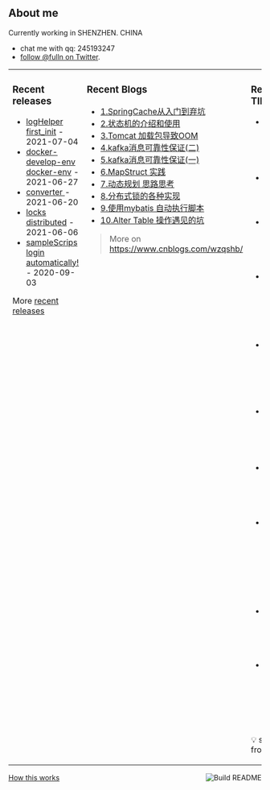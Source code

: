 ## About me

Currently working in SHENZHEN. CHINA 
 - chat me with qq: 245193247
 - [follow @fulln on Twitter](https://twitter.com/fulln16).
<table><tr><td valign="top">
 
 
### Recent releases

<!-- recent_releases starts -->
* [logHelper first_init](https://github.com/fulln/logHelper/releases/tag/1.0.0) - 2021-07-04
* [docker-develop-env docker-env](https://github.com/fulln/docker-develop-env/releases/tag/1.0.0) - 2021-06-27
* [converter ](https://github.com/fulln/converter/releases/tag/1.0.0) - 2021-06-20
* [locks distributed](https://github.com/fulln/locks/releases/tag/distributed) - 2021-06-06
* [sampleScrips login automatically!](https://github.com/fulln/sampleScrips/releases/tag/shell1.0) - 2020-09-03
<!-- recent_releases ends -->

More [recent releases](https://github.com/fulln/fulln/blob/master/releases.md)

</td><td valign="top">
  
### Recent Blogs

<!-- recent_blogs starts -->
<ul>
<li>
<a href="https://www.cnblogs.com/wzqshb/p/16276966.html">1.SpringCache从入门到弃坑</a>
</li>
<li>
<a href="https://www.cnblogs.com/wzqshb/p/15716161.html">2.状态机的介绍和使用</a>
</li>
<li>
<a href="https://www.cnblogs.com/wzqshb/p/15684005.html">3.Tomcat 加载包导致OOM</a>
</li>
<li>
<a href="https://www.cnblogs.com/wzqshb/p/15616453.html">4.kafka消息可靠性保证(二)</a>
</li>
<li>
<a href="https://www.cnblogs.com/wzqshb/p/15095821.html">5.kafka消息可靠性保证(一)</a>
</li>
<li>
<a href="https://www.cnblogs.com/wzqshb/p/14907761.html">6.MapStruct 实践</a>
</li>
<li>
<a href="https://www.cnblogs.com/wzqshb/p/14878246.html">7.动态规划 思路思考</a>
</li>
<li>
<a href="https://www.cnblogs.com/wzqshb/p/14856569.html">8.分布式锁的各种实现</a>
</li>
<li>
<a href="https://www.cnblogs.com/wzqshb/p/14839588.html">9.使用mybatis 自动执行脚本</a>
</li>
<li>
<a href="https://www.cnblogs.com/wzqshb/p/14305905.html">10.Alter Table 操作遇见的坑</a>
</li>
</ul>
<!-- recent_blogs ends -->
 
> More on <a>https://www.cnblogs.com/wzqshb/ </a>
 
</td><td valign="top"> 

### Recent TIL
 
<!-- recent_TIL starts -->
* [1175. 质数排列](https://github.com/fulln/TIL/blob/master/leetcode/easy/numPrimeArrangements.md) - 2022-06-30
* [摆动排序 II](https://github.com/fulln/TIL/blob/master/leetcode/middle/wiggleSort.md) - 2022-06-28
* [最长特殊序列 II](https://github.com/fulln/TIL/blob/master/leetcode/middle/findLUSlength.md) - 2022-06-27
* [在每个树行中找最大值](https://github.com/fulln/TIL/blob/master/leetcode/middle/largestValues.md) - 2022-06-24
* [串联所有单词的子串](https://github.com/fulln/TIL/blob/master/leetcode/hard/findSubstring.md) - 2022-06-23
* [找树左下角的值](https://github.com/fulln/TIL/blob/master/leetcode/middle/findBottomLeftValue.md) - 2022-06-22
* [. IP 地址无效化](https://github.com/fulln/TIL/blob/master/leetcode/easy/defangIPaddr.md) - 2022-06-21
* [508. 出现次数最多的子树元素和](https://github.com/fulln/TIL/blob/master/leetcode/middle/findFrequentTreeSum.md) - 2022-06-20
* [089. 复写零](https://github.com/fulln/TIL/blob/master/leetcode/easy/duplicateZeros.md) - 2022-06-20
* [数组中的 k-diff 数对](https://github.com/fulln/TIL/blob/master/leetcode/middle/findPairs.md) - 2022-06-16
<!-- recent_TIL ends -->
 
:bulb: scaryp from [here](https://github.com/fulln/TIL)
 
</td></tr></table>
<a href="https://github.com/fulln/fulln/actions"><img src="https://github.com/fulln/fulln/workflows/Build%20README.md/badge.svg" align="right" alt="Build README"></a> <a href="https://simonwillison.net/2020/Jul/10/self-updating-profile-readme/">How this works</a>

